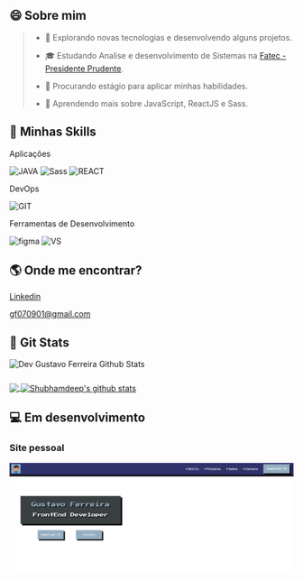 ## 😄 Sobre mim


> + 🤔   Explorando novas tecnologias e desenvolvendo alguns projetos.
>
> + 🎓   Estudando Analise e desenvolvimento de Sistemas na <a href="http://fatecpp.edu.br">Fatec - Presidente Prudente</a>.
>
> + 💼   Procurando estágio para aplicar minhas habilidades.
>
> + 🌱   Aprendendo mais sobre JavaScript, ReactJS e Sass.


## 🚀  Minhas Skills

Aplicações

![JAVA](https://camo.githubusercontent.com/848defb760c0adff4362c04283f254f633ea8eff177c1640b209429d0e3d7627/68747470733a2f2f696d672e736869656c64732e696f2f62616467652f2d4a6176615363726970742d3333333333333f7374796c653d666c6174266c6f676f3d6a617661736372697074)
![Sass](https://camo.githubusercontent.com/500b304d1b321885bca0351e8469f88ed4e62eed3ca492e7d7508e1aa0fc2c0f/68747470733a2f2f696d672e736869656c64732e696f2f62616467652f2d534153532d3333333333333f7374796c653d666c6174266c6f676f3d53617373266c6f676f436f6c6f723d653337336631)
![REACT](https://camo.githubusercontent.com/b8f9baf34dfa59e5cf63be744777f8f01596535a4bcc1502df3cf39a71d41c23/68747470733a2f2f696d672e736869656c64732e696f2f62616467652f2d52656163742d3333333333333f7374796c653d666c6174266c6f676f3d7265616374)

DevOps

![GIT](https://camo.githubusercontent.com/544426317a6c6226b7f6b3367232378ea367aa5001a41da4f302a77f9959909f/68747470733a2f2f696d672e736869656c64732e696f2f62616467652f2d4769744875622d3333333333333f7374796c653d666c6174266c6f676f3d676974687562)

Ferramentas de Desenvolvimento

![figma](https://camo.githubusercontent.com/2f6623108744cbf8cb040279f861bf45e3c6b8245e81a2d805810e1ba5dcb80b/68747470733a2f2f696d672e736869656c64732e696f2f62616467652f2d4669676d612d3333333333333f7374796c653d666c6174266c6f676f3d6669676d61266c6f676f436f6c6f723d303037414343)
![VS](https://camo.githubusercontent.com/194ae9b0be9bfd4caedab16de320d3987f4c144112461590a206262d21eb769b/68747470733a2f2f696d672e736869656c64732e696f2f62616467652f2d56697375616c25323053747564696f253230436f64652d3333333333333f7374796c653d666c6174266c6f676f3d76697375616c2d73747564696f2d636f6465266c6f676f436f6c6f723d303037414343)

## 🌎 Onde me encontrar?

<a href="https://www.linkedin.com/in/gustavo-ferreira-679719200/">Linkedin</a>

<a href="https://mail.google.com/mail/u/0/#inbox">gf070901@gmail.com</a>


## 👾 Git Stats


<img align="center"
      alt="Dev Gustavo Ferreira Github Stats"
      style="margin-bottom: 10px;"
      height="165" src="https://github-readme-stats.vercel.app/api?username=gustaferreira&theme=ayu-mirage&show_icons=true&count_private=true" />
  <img>
  
  <a href="https://github.com/gustaferreira">
  <img align="center" src="https://github-readme-stats.vercel.app/api/top-langs/?username=gustaferreira&theme=dark&hide_langs_below=1" />
</a>

<a href="https://github.com/gustaferreira">
 <img align="center" src="https://github-readme-stats.vercel.app/api?username=gustaferreira&show_icons=true&theme=dark&line_height=27" alt="Shubhamdeep's github stats"/>
</a>


## 💻 Em desenvolvimento

### Site pessoal

<a href="https://gustaferreira.github.io/meu-site-pessoal/"><img src="Capturar.PNG"></a>
